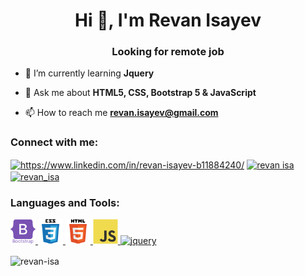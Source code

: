 
<h1 align="center">Hi 👋, I'm Revan Isayev</h1>
<h3 align="center">Looking for remote job</h3>

- 🌱 I’m currently learning **Jquery**

- 💬 Ask me about **HTML5, CSS, Bootstrap 5 & JavaScript**

- 📫 How to reach me **revan.isayev@gmail.com**

<h3 align="left">Connect with me:</h3>
<p align="left">
<a href="https://linkedin.com/in/https://www.linkedin.com/in/revan-isayev-b11884240/" target="blank"><img align="center" src="https://raw.githubusercontent.com/rahuldkjain/github-profile-readme-generator/master/src/images/icons/Social/linked-in-alt.svg" alt="https://www.linkedin.com/in/revan-isayev-b11884240/" height="30" width="40" /></a>
<a href="https://fb.com/revan isa" target="blank"><img align="center" src="https://raw.githubusercontent.com/rahuldkjain/github-profile-readme-generator/master/src/images/icons/Social/facebook.svg" alt="revan isa" height="30" width="40" /></a>
<a href="https://instagram.com/revan_isa" target="blank"><img align="center" src="https://raw.githubusercontent.com/rahuldkjain/github-profile-readme-generator/master/src/images/icons/Social/instagram.svg" alt="revan_isa" height="30" width="40" /></a>
</p>

<h3 align="left">Languages and Tools:</h3>
<p align="left"> <a href="https://getbootstrap.com" target="_blank" rel="noreferrer"> <img src="https://raw.githubusercontent.com/devicons/devicon/master/icons/bootstrap/bootstrap-plain-wordmark.svg" alt="bootstrap" width="40" height="40"/> </a> <a href="https://www.w3schools.com/css/" target="_blank" rel="noreferrer"> <img src="https://raw.githubusercontent.com/devicons/devicon/master/icons/css3/css3-original-wordmark.svg" alt="css3" width="40" height="40"/> </a> <a href="https://www.w3.org/html/" target="_blank" rel="noreferrer"> <img src="https://raw.githubusercontent.com/devicons/devicon/master/icons/html5/html5-original-wordmark.svg" alt="html5" width="40" height="40"/> </a> <a href="https://developer.mozilla.org/en-US/docs/Web/JavaScript" target="_blank" rel="noreferrer"> <img src="https://raw.githubusercontent.com/devicons/devicon/master/icons/javascript/javascript-original.svg" alt="javascript" width="40" height="40"/> </a> 
<a href="https://jquery.com/" target="_blank" rel="noreferrer"> <img src="https://www.tossn.de/files/tossn/image/jquery.gif"  alt="jquery" width="40" height="40"/> </a>
</p>

<p><img align="center" src="https://github-readme-stats.vercel.app/api/top-langs?username=revan-isa&show_icons=true&locale=en&layout=compact" alt="revan-isa" /></p>


